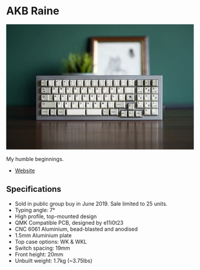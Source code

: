 # AKB Raine

[![AKB Raine](./images/raine.jpg)](./images/raine.jpg)

My humble beginnings.

* [Website](https://alchemistkeyboards.com/projects/keyboards/raine/)

## Specifications

* Sold in public group buy in June 2019. Sale limited to 25 units.
* Typing angle: 7°
* High profile, top-mounted design
* QMK Compatible PCB, designed by e11i0t23
* CNC 6061 Aluminium, bead-blasted and anodised
* 1.5mm Aluminium plate
* Top case options: WK & WKL
* Switch spacing: 19mm
* Front height: 20mm
* Unbuilt weight: 1.7kg (~3.75lbs)
